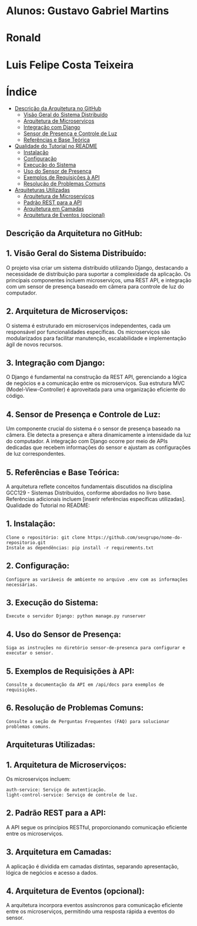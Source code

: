 # Alunos: Gustavo Gabriel Martins
# Ronald
# Luis Felipe Costa Teixeira

# Índice
- [Descrição da Arquitetura no GitHub](#descrição-da-arquitetura-no-github)
  - [Visão Geral do Sistema Distribuído](#1-visão-geral-do-sistema-distribuído)
  - [Arquitetura de Microserviços](#2-arquitetura-de-microserviços)
  - [Integração com Django](#3-integração-com-django)
  - [Sensor de Presença e Controle de Luz](#4-sensor-de-presença-e-controle-de-luz)
  - [Referências e Base Teórica](#5-referências-e-base-teórica)
- [Qualidade do Tutorial no README](#qualidade-do-tutorial-no-readme)
  - [Instalação](#1-instalação)
  - [Configuração](#2-configuração)
  - [Execução do Sistema](#3-execução-do-sistema)
  - [Uso do Sensor de Presença](#4-uso-do-sensor-de-presença)
  - [Exemplos de Requisições à API](#5-exemplos-de-requisições-à-api)
  - [Resolução de Problemas Comuns](#6-resolução-de-problemas-comuns)
- [Arquiteturas Utilizadas](#arquiteturas-utilizadas)
  - [Arquitetura de Microserviços](#1-arquitetura-de-microserviços)
  - [Padrão REST para a API](#2-padrão-rest-para-a-api)
  - [Arquitetura em Camadas](#3-arquitetura-em-camadas)
  - [Arquitetura de Eventos (opcional)](#4-arquitetura-de-eventos-opcional)

## Descrição da Arquitetura no GitHub:
## 1. Visão Geral do Sistema Distribuído:

O projeto visa criar um sistema distribuído utilizando Django, destacando a necessidade de distribuição para suportar a complexidade da aplicação. Os principais componentes incluem microserviços, uma REST API, e integração com um sensor de presença baseado em câmera para controle de luz do computador.
## 2. Arquitetura de Microserviços:

O sistema é estruturado em microserviços independentes, cada um responsável por funcionalidades específicas. Os microserviços são modularizados para facilitar manutenção, escalabilidade e implementação ágil de novos recursos.
## 3. Integração com Django:

O Django é fundamental na construção da REST API, gerenciando a lógica de negócios e a comunicação entre os microserviços. Sua estrutura MVC (Model-View-Controller) é aproveitada para uma organização eficiente do código.
## 4. Sensor de Presença e Controle de Luz:

Um componente crucial do sistema é o sensor de presença baseado na câmera. Ele detecta a presença e altera dinamicamente a intensidade da luz do computador. A integração com Django ocorre por meio de APIs dedicadas que recebem informações do sensor e ajustam as configurações de luz correspondentes.
## 5. Referências e Base Teórica:

A arquitetura reflete conceitos fundamentais discutidos na disciplina GCC129 - Sistemas Distribuídos, conforme abordados no livro base. Referências adicionais incluem [inserir referências específicas utilizadas].
Qualidade do Tutorial no README:
## 1. Instalação:

    Clone o repositório: git clone https://github.com/seugrupo/nome-do-repositorio.git
    Instale as dependências: pip install -r requirements.txt

## 2. Configuração:

    Configure as variáveis de ambiente no arquivo .env com as informações necessárias.

## 3. Execução do Sistema:

    Execute o servidor Django: python manage.py runserver

## 4. Uso do Sensor de Presença:

    Siga as instruções no diretório sensor-de-presenca para configurar e executar o sensor.

## 5. Exemplos de Requisições à API:

    Consulte a documentação da API em /api/docs para exemplos de requisições.

## 6. Resolução de Problemas Comuns:

    Consulte a seção de Perguntas Frequentes (FAQ) para solucionar problemas comuns.

## Arquiteturas Utilizadas:
## 1. Arquitetura de Microserviços:

Os microserviços incluem:

    auth-service: Serviço de autenticação.
    light-control-service: Serviço de controle de luz.

## 2. Padrão REST para a API:

A API segue os princípios RESTful, proporcionando comunicação eficiente entre os microserviços.
## 3. Arquitetura em Camadas:

A aplicação é dividida em camadas distintas, separando apresentação, lógica de negócios e acesso a dados.
## 4. Arquitetura de Eventos (opcional):

A arquitetura incorpora eventos assíncronos para comunicação eficiente entre os microserviços, permitindo uma resposta rápida a eventos do sensor.